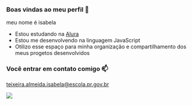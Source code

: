 ### Boas vindas ao meu perfil 💙

meu nome é isabela

- Estou estudando na [Alura](https://www.alura.com.br)
- Estou me desenvolvendo na linguagem JavaScript
- Otilizo esse espaço para minha organização e compartilhamento dos meus progetos desenvolvidos

### Você entrar em contato comigo 📫

teixeira.almeida.isabela@escola.pr.gov.br

![](https://media.tenor.com/hXfgXB3JxS8AAAAi/sakura.gif)
